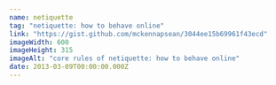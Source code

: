 ```yaml
---
name: netiquette
tag: "netiquette: how to behave online"
link: "https://gist.github.com/mckennapsean/3044ee15b69961f43ecd"
imageWidth: 600
imageHeight: 315
imageAlt: "core rules of netiquette: how to behave online"
date: 2013-03-09T00:00:00.000Z
---
```

